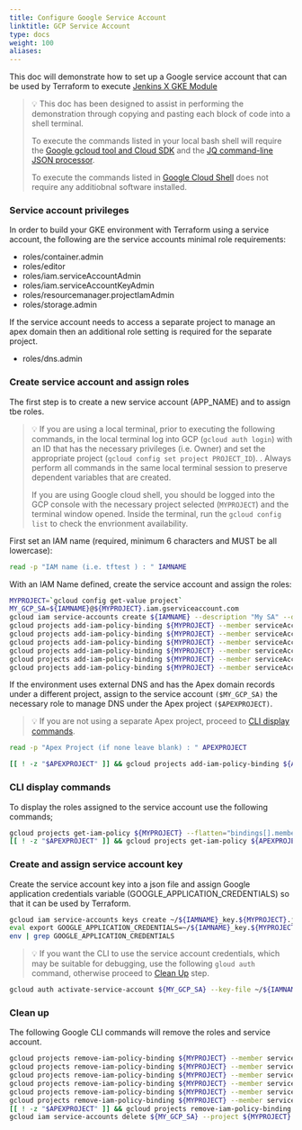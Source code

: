 ```yaml
---
title: Configure Google Service Account
linktitle: GCP Service Account
type: docs
weight: 100
aliases:
---
```


This doc will demonstrate how to set up a Google service account that can be used by Terraform to execute [Jenkins X GKE Module](https://github.com/jenkins-x/terraform-google-jx#jenkins-x-gke-module)

> 💡 This doc has been designed to assist in performing the demonstration through copying and pasting each block of code into a shell terminal.<br>
>
> To execute the commands listed in your local bash shell will require the [Google gcloud tool and Cloud SDK](https://cloud.google.com/sdk/gcloud/#the_and) and the [JQ command-line JSON processor](https://stedolan.github.io/jq/).<br>
>
> To execute the commands listed in [Google Cloud Shell](https://cloud.google.com/shell/) does not require any additiobnal software installed.

### Service account privileges
In order to build your GKE environment with Terraform using a service account, the following are the service accounts minimal role requirements:
* roles/container.admin
* roles/editor
* roles/iam.serviceAccountAdmin
* roles/iam.serviceAccountKeyAdmin
* roles/resourcemanager.projectIamAdmin
* roles/storage.admin

If the service account needs to access a separate project to manage an apex domain then an additional role setting is required for the separate project.
* roles/dns.admin

### Create service account and assign roles
The first step is to create a new service account (APP_NAME) and to assign tbe roles.
> 💡  If you are using a local terminal, prior to executing the following commands, in the local terminal log into GCP (`gcloud auth login`) with an ID that has the necessary privileges (i.e. Owner) and set the appropriate project (`gcloud config set project PROJECT_ID`). .
> Always perform all commands in the same local terminal session to preserve dependent variables that are created.
>
> If you are using Google cloud shell, you should be logged into the GCP console with the necessary project selected (`MYPROJECT`) and the terminal window opened. Inside the terminal, run the `gcloud config list` to check the envrionment availability. 

First set an IAM name (required, minimum 6 characters  and MUST be all lowercase):
```bash
read -p "IAM name (i.e. tftest ) : " IAMNAME
```
With an IAM Name defined, create the service account and assign the roles:
``` bash
MYPROJECT=`gcloud config get-value project`
MY_GCP_SA=${IAMNAME}@${MYPROJECT}.iam.gserviceaccount.com
gcloud iam service-accounts create ${IAMNAME} --description "My SA" --display-name "${IAMNAME}" --project ${MYPROJECT} 
gcloud projects add-iam-policy-binding ${MYPROJECT} --member serviceAccount:${MY_GCP_SA} --role roles/container.admin 
gcloud projects add-iam-policy-binding ${MYPROJECT} --member serviceAccount:${MY_GCP_SA} --role roles/storage.admin 
gcloud projects add-iam-policy-binding ${MYPROJECT} --member serviceAccount:${MY_GCP_SA} --role roles/editor 
gcloud projects add-iam-policy-binding ${MYPROJECT} --member serviceAccount:${MY_GCP_SA} --role roles/resourcemanager.projectIamAdmin 
gcloud projects add-iam-policy-binding ${MYPROJECT} --member serviceAccount:${MY_GCP_SA} --role roles/iam.serviceAccountAdmin 
gcloud projects add-iam-policy-binding ${MYPROJECT} --member serviceAccount:${MY_GCP_SA} --role roles/iam.serviceAccountKeyAdmin 
```
If the environment uses external DNS and has the Apex domain records under a different project, assign to the service account `($MY_GCP_SA)` the necessary role to manage DNS under the Apex project `($APEXPROJECT)`. 
> 💡  If you are not using a separate Apex project, proceed to [CLI display commands](http://localhost:1313/v3/admin/platforms/google/svc_acct/#cli-display-commands).
```bash
read -p "Apex Project (if none leave blank) : " APEXPROJECT
```
``` bash
[[ ! -z "$APEXPROJECT" ]] && gcloud projects add-iam-policy-binding ${APEXPROJECT} --member serviceAccount:${MY_GCP_SA} --role roles/dns.admin || echo "No project"
```
### CLI display commands
To display the roles assigned to the service account use the following commands;
``` bash
gcloud projects get-iam-policy ${MYPROJECT} --flatten="bindings[].members" --format='table(bindings.role)' --filter="bindings.members:${MY_GCP_SA}"
[[ ! -z "$APEXPROJECT" ]] && gcloud projects get-iam-policy ${APEXPROJECT} --flatten="bindings[].members"  --format='table(bindings.role)' --filter="bindings.members:${MY_GCP_SA}"
```
 
### Create and assign service account key
Create the service account key into a json file and assign Google application credentials variable (GOOGLE_APPLICATION_CREDENTIALS) so that it can be used by Terraform.
```bash
gcloud iam service-accounts keys create ~/${IAMNAME}_key.${MYPROJECT}.json --iam-account ${MY_GCP_SA} --project ${MYPROJECT}
eval export GOOGLE_APPLICATION_CREDENTIALS=~/${IAMNAME}_key.${MYPROJECT}.json
env | grep GOOGLE_APPLICATION_CREDENTIALS
```
> 💡 If you want the CLI to use the service account credentials, which may be suitable for debugging, use the following `gloud auth` command, otherwise proceed to [Clean Up](http://localhost:1313/v3/admin/platforms/google/svc_acct/#clean-up) step.
``` bash
gcloud auth activate-service-account ${MY_GCP_SA} --key-file ~/${IAMNAME}_key.${MYPROJECT}.json --project ${MYPROJECT}
```
### Clean up
The following Google CLI commands will remove the roles and service account.
``` bash
gcloud projects remove-iam-policy-binding ${MYPROJECT} --member serviceAccount:${MY_GCP_SA} --role roles/container.admin 
gcloud projects remove-iam-policy-binding ${MYPROJECT} --member serviceAccount:${MY_GCP_SA} --role roles/storage.admin 
gcloud projects remove-iam-policy-binding ${MYPROJECT} --member serviceAccount:${MY_GCP_SA} --role roles/editor 
gcloud projects remove-iam-policy-binding ${MYPROJECT} --member serviceAccount:${MY_GCP_SA} --role roles/resourcemanager.projectIamAdmin 
gcloud projects remove-iam-policy-binding ${MYPROJECT} --member serviceAccount:${MY_GCP_SA} --role roles/iam.serviceAccountAdmin 
gcloud projects remove-iam-policy-binding ${MYPROJECT} --member serviceAccount:${MY_GCP_SA} --role roles/iam.serviceAccountKeyAdmin 
[[ ! -z "$APEXPROJECT" ]] && gcloud projects remove-iam-policy-binding ${APEXPROJECT} --member serviceAccount:${MY_GCP_SA} --role roles/dns.admin 
gcloud iam service-accounts delete ${MY_GCP_SA} --project ${MYPROJECT}
```
